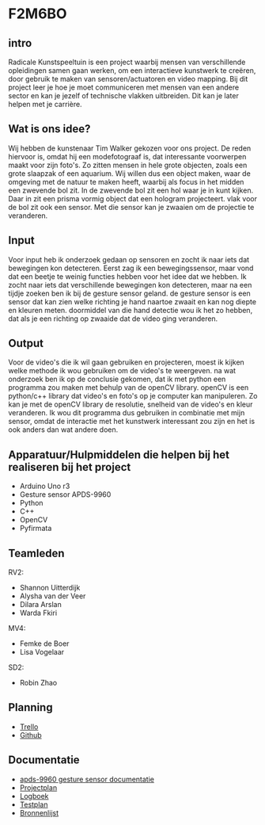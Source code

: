 # F2M6BO

## intro
Radicale Kunstspeeltuin is een project waarbij mensen van verschillende opleidingen samen gaan werken, om een interactieve kunstwerk te creëren, door gebruik te maken van sensoren/actuatoren en video mapping. Bij dit project leer je hoe je moet communiceren met mensen van een andere sector 
en kan je jezelf of technische vlakken uitbreiden. Dit kan je later helpen met je carrière.

## Wat is ons idee?
Wij hebben de kunstenaar Tim Walker gekozen voor ons project. De reden hiervoor is, omdat hij een modefotograaf is, dat interessante voorwerpen maakt voor zijn foto's. Zo zitten mensen in hele grote objecten, zoals een grote slaapzak of een aquarium. Wij willen dus een object maken, waar de omgeving met de natuur te maken heeft, waarbij als focus in het midden een zwevende bol zit. In de zwevende bol zit een hol waar je in kunt kijken. Daar in zit een prisma vormig object dat een hologram projecteert. vlak voor de bol zit ook een sensor. Met die sensor kan je zwaaien om de projectie te veranderen.

## Input
Voor input heb ik onderzoek gedaan op sensoren en zocht ik naar iets dat bewegingen kon detecteren. Eerst zag ik een bewegingssensor, maar vond dat een beetje te weinig functies hebben voor het idee dat we hebben. Ik zocht naar iets dat verschillende bewegingen kon detecteren, maar na een tijdje zoeken ben ik bij de gesture sensor geland. de gesture sensor is een sensor dat kan zien welke richting je hand naartoe zwaait en kan nog diepte en kleuren meten. doormiddel van die hand detectie wou ik het zo hebben, dat als je een richting op zwaaide dat de video ging veranderen.

## Output
Voor de video's die ik wil gaan gebruiken en projecteren, moest ik kijken welke methode ik wou gebruiken om de video's te weergeven. na wat onderzoek ben ik op de conclusie gekomen, dat ik met python een programma zou maken met behulp van de openCV library. openCV is een python/c++ library dat video's en foto's op je computer kan manipuleren. Zo kan je met de openCV library de resolutie, snelheid van de video's en kleur veranderen. Ik wou dit programma dus gebruiken in combinatie met mijn sensor, omdat de interactie met het kunstwerk interessant zou zijn en het is ook anders dan wat andere doen.

## Apparatuur/Hulpmiddelen die helpen bij het realiseren bij het project
* Arduino Uno r3
* Gesture sensor APDS-9960
* Python
* C++
* OpenCV
* Pyfirmata

## Teamleden
RV2:
* Shannon Uitterdijk
* Alysha van der Veer
* Dilara Arslan
* Warda Fkiri

MV4:
* Femke de Boer
* Lisa Vogelaar

SD2:
* Robin Zhao

## Planning
* <a href="https://trello.com/b/R491YBPD/kunstspeeltuin">Trello</a>
* <a href="https://github.com/Robinzhao69/F2M6BO">Github</a>

## Documentatie
* <a href="https://docs.broadcom.com/doc/AV02-4191EN">apds-9960 gesture sensor documentatie</a>
* <a href="https://docs.google.com/document/d/1jdOSY501TFC_xKfTrklLGI1Mb3KlsrbsY9dTBqY9nLU/edit?usp=sharing">Projectplan</a>
* <a href="https://drive.google.com/file/d/1bcvI3z0uc27MO8nCCzleY4_bi9znAKTC/view?usp=sharing">Logboek</a>
* <a href="https://drive.google.com/file/d/1dFK1oKrtS88UEE_sOhx1xP_k7c3EO70h/view?usp=sharing">Testplan</a>
* <a href="https://docs.google.com/document/d/1cS_3TuEAZBjPr4Ny9Ojf03lDwFN8LejRUYkO7ugG8hU/edit?usp=sharing">Bronnenlijst</a>